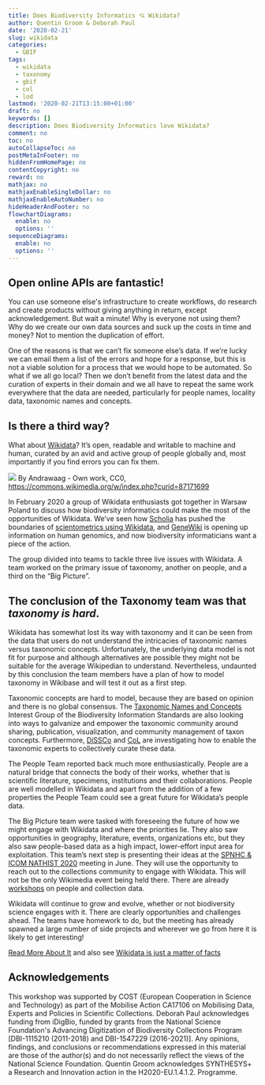 ```yaml
---
title: Does Biodiversity Informatics 💘 Wikidata?
author: Quentin Groom & Deborah Paul
date: '2020-02-21'
slug: wikidata
categories:
  - GBIF
tags:
  - wikidata
  - taxonomy
  - gbif
  - col
  - lod
lastmod: '2020-02-21T13:15:00+01:00'
draft: no
keywords: []
description: Does Biodiversity Informatics love Wikidata?
comment: no
toc: no
autoCollapseToc: no
postMetaInFooter: no
hiddenFromHomePage: no
contentCopyright: no
reward: no
mathjax: no
mathjaxEnableSingleDollar: no
mathjaxEnableAutoNumber: no
hideHeaderAndFooter: no
flowchartDiagrams:
  enable: no
  options: ''
sequenceDiagrams:
  enable: no
  options: ''
---
```



## Open online APIs are fantastic! 
You can use someone else's infrastructure to create workflows, do research and create products without giving anything in return, except acknowledgement. But wait a minute! Why is everyone not using them? Why do we create our own data sources and suck up the costs in time and money? Not to mention the duplication of effort. 

<!--more-->

One of the reasons is that we can’t fix someone else’s data. If we’re lucky we can email them a list of the errors and hope for a response, but this is not a viable solution for a process that we would hope to be automated. So what if we all go local? Then we don’t benefit from the latest data and the curation of experts in their domain and we all have to repeat the same work everywhere that the data are needed, particularly for people names, locality data, taxonomic names and concepts.

## Is there a third way?
What about [Wikidata](https://www.wikidata.org/wiki/Wikidata:Main_Page)? It’s open, readable and writable to machine and human, curated by an avid and active group of people globally and, most importantly if you find errors you can fix them.

![](/post/2020-02-21-wikidata/group.png)
By Andrawaag - Own work, CC0, https://commons.wikimedia.org/w/index.php?curid=87171699

In February 2020 a group of Wikidata enthusiasts got together in Warsaw Poland to discuss how biodiversity informatics could make the most of the opportunities of Wikidata. We’ve seen how [Scholia](https://tools.wmflabs.org/scholia/) has pushed the boundaries of [scientometrics using Wikidata](https://doi.org/10.1007/978-3-319-70407-4_36), and [GeneWiki](https://doi.org/10.1093/database/baw015) is opening up information on human genomics, and now  biodiversity informaticians want a piece of the action.

The group divided into teams to tackle three live issues with Wikidata. A team worked on the primary issue of taxonomy, another on people, and a third on the “Big Picture”.

## The conclusion of the Taxonomy team was that *taxonomy is hard*. 

Wikidata has somewhat lost its way with taxonomy and it can be seen from the data that users do not understand the intricacies of taxonomic names versus taxonomic concepts. Unfortunately, the underlying data model is not fit for purpose and although alternatives are possible they might not be suitable for the average Wikipedian to understand. Nevertheless, undaunted by this conclusion the team members have a plan of how to model taxonomy in Wikibase and will test it out as a first step.

Taxonomic concepts are hard to model, because they are based on opinion and there is no global consensus.  The [Taxonomic Names and Concepts](https://www.tdwg.org/community/tnc/) Interest Group of the Biodiversity Information Standards are also looking into ways to galvanize and empower the taxonomic community around sharing, publication, visualization, and community management of taxon concepts. Furthermore, [DiSSCo](https://www.dissco.eu/) and [CoL](https://www.catalogueoflife.org/) are investigating how to enable the taxonomic experts to collectively curate these data.

The People Team reported back much more enthusiastically. People are a natural bridge that connects the body of their works, whether that is scientific literature, specimens, institutions and their collaborations. People are well modelled in Wikidata and apart from the addition of a few properties the People Team could see a great future for Wikidata’s people data.

The Big Picture team were tasked with foreseeing the future of how we might engage with Wikidata and where the priorities lie. They also saw opportunities in geography, literature, events, organizations etc, but they also saw people-based data as a high impact, lower-effort input area for exploitation. This team’s next step is presenting their ideas at the [SPNHC & ICOM NATHIST 2020](http://www.spnhc-icomnathist2020.com/) meeting in June. They will use the opportunity to reach out to the collections community to engage with Wikidata. This will not be the only Wikimedia event being held there. There are already [workshops](http://www.spnhc-icomnathist2020.com/workshops/) on people and collection data.

Wikidata will continue to grow and evolve, whether or not biodiversity science engages with it. There are clearly opportunities and challenges ahead. The teams have homework to do, but the meeting has already spawned a large number of side projects and wherever we go from here it is likely to get interesting!

[Read More About It](https://en.wikipedia.org/wiki/Wikipedia:Meetup/Cost_MOBILISE_Wikidata_Workshop/) and also see [Wikidata is just a matter of facts](https://medium.com/@andra_97224/wikidata-is-just-a-matter-of-facts-334ec1eae66f)

## Acknowledgements
This workshop was supported by COST (European Cooperation in Science and Technology) as part of the Mobilise Action CA17106 on Mobilising Data, Experts and Policies in Scientific Collections. Deborah Paul acknowledges funding from iDigBio, funded by grants from the National Science Foundation's Advancing Digitization of Biodiversity Collections Program [DBI-1115210 (2011-2018) and DBI-1547229 (2016-2021)]. Any opinions, findings, and conclusions or recommendations expressed in this material are those of the author(s) and do not necessarily reflect the views of the National Science Foundation. Quentin Groom acknowledges SYNTHESYS+ a Research and Innovation action in the H2020-EU.1.4.1.2. Programme.

